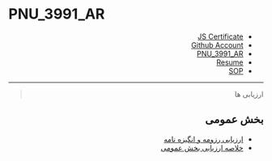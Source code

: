 # PNU_3991_AR

<div dir="rtl">

* [JS Certificate](https://www.sololearn.com/Certificate/1024-20725772/jpg)
* [Github Account](https://github.com/mohsenhatami96)
* [PNU_3991_AR](https://github.com/mohsenhatami96/PNU_3991_AR)
* [Resume](https://mohsenhatami.com)
* [SOP](#)

------------------
> ارزیابی ها

##  بخش عمومی
- [ارزیابی رزومه و انگیزه نامه](_General/XX_CV_CheckList_AR_3991.pdf)
- [خلاصه ارزیابی بخش عمومی](#)